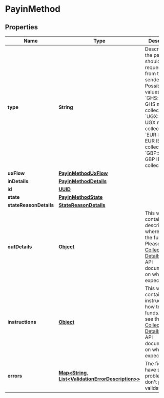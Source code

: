

# PayinMethod

## Properties

Name | Type | Description | Notes
------------ | ------------- | ------------- | -------------
**type** | **String** | Describes how the payment should be requested from the sender.  Possible values: - &#x60;GHS::Mobile&#x60;: GHS mobile collections - &#x60;UGX::Mobile&#x60;: UGX mobile collections - &#x60;EUR::Bank&#x60;: EUR IBAN collections - &#x60;GBP::Bank&#x60;: GBP IBAN collections  |  [optional]
**uxFlow** | [**PayinMethodUxFlow**](PayinMethodUxFlow.md) |  |  [optional]
**inDetails** | [**PayinMethodDetails**](PayinMethodDetails.md) |  |  [optional]
**id** | [**UUID**](UUID.md) |  |  [optional]
**state** | [**PayinMethodState**](PayinMethodState.md) |  |  [optional]
**stateReasonDetails** | [**StateReasonDetails**](StateReasonDetails.md) |  |  [optional]
**outDetails** | [**Object**](.md) | This will contain the description on where to pay the funds. Please see the [Collections Details](https://docs.transferzero.com/docs/collection-details) in the API documentation on what to expect here. |  [optional]
**instructions** | [**Object**](.md) | This will contain the instructions on how to pay the funds. Please see the [Collections Details](https://docs.transferzero.com/docs/collection-details) in the API documentation on what to expect here. |  [optional]
**errors** | [**Map&lt;String, List&lt;ValidationErrorDescription&gt;&gt;**](List.md) | The fields that have some problems and don&#39;t pass validation |  [optional]



